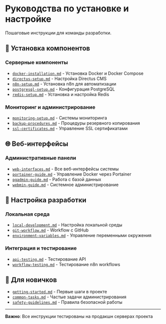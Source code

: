 # Руководства по установке и настройке

Пошаговые инструкции для команды разработки.

## 🚀 Установка компонентов

### Серверные компоненты
- [`docker-installation.md`](./docker-installation.md) - Установка Docker и Docker Compose
- [`directus-setup.md`](./directus-setup.md) - Настройка Directus CMS
- [`n8n-setup.md`](./n8n-setup.md) - Установка n8n для автоматизации
- [`postgresql-setup.md`](./postgresql-setup.md) - Конфигурация PostgreSQL
- [`redis-setup.md`](./redis-setup.md) - Установка и настройка Redis

### Мониторинг и администрирование
- [`monitoring-setup.md`](./monitoring-setup.md) - Системы мониторинга
- [`backup-procedures.md`](./backup-procedures.md) - Процедуры резервного копирования
- [`ssl-certificates.md`](./ssl-certificates.md) - Управление SSL сертификатами

## 🌐 Веб-интерфейсы

### Административные панели
- [`web-interfaces.md`](./web-interfaces.md) - Все веб-интерфейсы системы
- [`portainer-guide.md`](./portainer-guide.md) - Управление Docker через Portainer
- [`pgadmin-guide.md`](./pgadmin-guide.md) - Работа с базой данных
- [`webmin-guide.md`](./webmin-guide.md) - Системное администрирование

## 🔧 Настройка разработки

### Локальная среда
- [`local-development.md`](./local-development.md) - Настройка локальной среды
- [`git-workflow.md`](./git-workflow.md) - Workflow с GitHub
- [`environment-variables.md`](./environment-variables.md) - Управление переменными окружения

### Интеграция и тестирование
- [`api-testing.md`](./api-testing.md) - Тестирование API
- [`workflow-testing.md`](./workflow-testing.md) - Тестирование n8n workflows

## 👥 Для новичков

- [`getting-started.md`](./getting-started.md) - Первые шаги в проекте
- [`common-tasks.md`](./common-tasks.md) - Частые задачи администрирования
- [`safety-guidelines.md`](./safety-guidelines.md) - Правила безопасной работы

---
**Важно**: Все инструкции тестированы на продакшн серверах проекта
